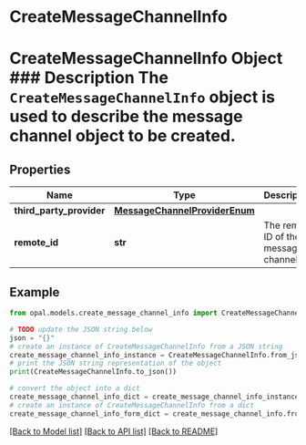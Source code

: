 # CreateMessageChannelInfo

# CreateMessageChannelInfo Object ### Description The `CreateMessageChannelInfo` object is used to describe the message channel object to be created.

## Properties

Name | Type | Description | Notes
------------ | ------------- | ------------- | -------------
**third_party_provider** | [**MessageChannelProviderEnum**](MessageChannelProviderEnum.md) |  | 
**remote_id** | **str** | The remote ID of the message channel | 

## Example

```python
from opal.models.create_message_channel_info import CreateMessageChannelInfo

# TODO update the JSON string below
json = "{}"
# create an instance of CreateMessageChannelInfo from a JSON string
create_message_channel_info_instance = CreateMessageChannelInfo.from_json(json)
# print the JSON string representation of the object
print(CreateMessageChannelInfo.to_json())

# convert the object into a dict
create_message_channel_info_dict = create_message_channel_info_instance.to_dict()
# create an instance of CreateMessageChannelInfo from a dict
create_message_channel_info_form_dict = create_message_channel_info.from_dict(create_message_channel_info_dict)
```
[[Back to Model list]](../README.md#documentation-for-models) [[Back to API list]](../README.md#documentation-for-api-endpoints) [[Back to README]](../README.md)


